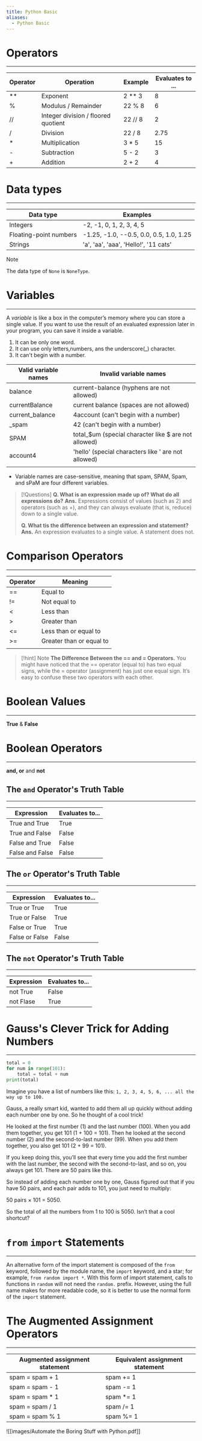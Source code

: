 ```yaml
---
title: Python Basic
aliases:
  - Python Basic
---
```

# Operators
---

| Operator | Operation                           | Example | Evaluates to ... |
| -------- | ----------------------------------- | ------- | ---------------- |
| **       | Exponent                            | 2 ** 3  | 8                |
| %        | Modulus / Remainder                 | 22 % 8  | 6                |
| //       | Integer division / floored quotient | 22 // 8 | 2                |
| /        | Division                            | 22 / 8  | 2.75             |
| *        | Multiplication                      | 3 * 5   | 15               |
| -        | Subtraction                         | 5 - 2   | 3                |
| +        | Addition                            | 2 + 2   | 4                |

# Data types
---

| Data type              | Examples                                |
| ---------------------- | --------------------------------------- |
| Integers               | -2, -1, 0, 1, 2, 3, 4, 5                |
| Floating-point numbers | -1.25, -1.0, --0.5, 0.0, 0.5, 1.0, 1.25 |
| Strings                | 'a', 'aa', 'aaa', 'Hello!', '11 cats'   |
>[!Note]
>The data type of  `None`  is  `NoneType`.

# Variables
---
A *variable* is like a box in the computer’s memory where you can store a single value. If you want to use the result of an evaluated expression later in your program, you can save it inside a variable.

1. It can be only one word.
2. It can use only letters,numbers, ans the underscore(_) character.
3. It can't begin with a number.

| Valid variable names | Invalid variable names                               |
| -------------------- | ---------------------------------------------------- |
| balance              | current-balance (hyphens are not allowed)            |
| currentBalance       | current balance (spaces are not allowed)             |
| current_balance      | 4account (can't begin with a number)                 |
| _spam                | 42 (can't begin with a number)                       |
| SPAM                 | total_$um (special character like $ are not allowed) |
| account4             | 'hello' (special characters like ' are not allowed)  |
|                      |                                                      |
- Variable names are case-sensitive, meaning that spam, SPAM, Spam, and sPaM are four different variables.

>[!Questions]
 >**Q. What is an expression made up of? What do all expressions do?**
 >**Ans.** Expressions consist of values (such as 2) and operators (such as +), and they can always evaluate (that is, reduce) down to a single value. 
 >
 >**Q. What tis the difference between an expression and statement?**
 >**Ans.** An expression evaluates to a single value. A statement does not.


# Comparison Operators
---

| Operator | Meaning                  |
| -------- | ------------------------ |
| ==       | Equal to                 |
| !=       | Not equal to             |
| <        | Less than                |
| >        | Greater than             |
| <=       | Less than or equal to    |
| >=       | Greater than or equal to |
|          |                          |
>[!hint] Note
>**The Difference Between the == and = Operators.** 
   You might have noticed that the == operator (equal to) has two equal signs, while the = operator (assignment) has just one equal sign. It’s easy to confuse these two operators with each other.


# Boolean Values 
---
**True** & **False**

# Boolean Operators
---
**and, or** and **not** 

## The `and` Operator's Truth Table
---

| Expression      | Evaluates to... |
| --------------- | --------------- |
| True and True   | True            |
| True and False  | False           |
| False and True  | False           |
| False and False | False           |
## The `or` Operator's Truth Table
---

| Expression     | Evaluates to... |
| -------------- | --------------- |
| True or True   | True            |
| True or False  | True            |
| False or True  | True            |
| False or False | False           |

## The `not` Operator's Truth Table
---

| Expression | Evaluates to... |
| ---------- | --------------- |
| not True   | False           |
| not Flase  | True            |

# Gauss's Clever Trick for Adding Numbers
---
```python
total = 0
for num in range(101):
	total = total + num
print(total)
```

Imagine you have a list of numbers like this:
`1, 2, 3, 4, 5, 6, ... all the way up to 100.`

Gauss, a really smart kid, wanted to add them all up quickly without adding each number one by one. So he thought of a cool trick!

He looked at the first number (1) and the last number (100). When you add them together, you get 101 (1 + 100 = 101). Then he looked at the second number (2) and the second-to-last number (99). When you add them together, you also get 101 (2 + 99 = 101).

If you keep doing this, you’ll see that every time you add the first number with the last number, the second with the second-to-last, and so on, you always get 101. There are 50 pairs like this.

So instead of adding each number one by one, Gauss figured out that if you have 50 pairs, and each pair adds to 101, you just need to multiply:

50 pairs × 101 = 5050.

So the total of all the numbers from 1 to 100 is 5050. Isn’t that a cool shortcut?  

# `from` `import` Statements
---
An alternative form of the import statement is composed of the `from` keyword, followed by the module name, the `import` keyword, and a star; for ­example, 
`from random import *`.
With this form of import statement, calls to functions in `random` will not need the `random.` prefix. However, using the full name makes for more readable code, so it is better to use the normal form of the `import` statement.

# The Augmented Assignment Operators
---

| Augmented assignment statement | Equivalent assignment statement |
| ------------------------------ | ------------------------------- |
| spam = spam + 1                | spam += 1                       |
| spam = spam - 1                | spam -= 1                       |
| spam = spam * 1                | spam *= 1                       |
| spam = spam / 1                | spam /= 1                       |
| spam = spam % 1                | spam %= 1                       |


![[images/Automate the Boring Stuff with Python.pdf]]
